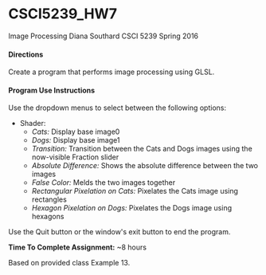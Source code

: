 # CSCI5239_HW7
Image Processing
Diana Southard
CSCI 5239 Spring 2016

#### Directions

Create a program that performs image processing using GLSL.

#### Program Use Instructions
Use the dropdown menus to select between the following options:
- Shader: 
	* *Cats:* Display base image0
	* *Dogs:* Display base image1
	* *Transition:* Transition between the Cats and Dogs images using the now-visible Fraction slider
	* *Absolute Difference:* Shows the absolute difference between the two images
	* *False Color:* Melds the two images together
	* *Rectangular Pixelation on Cats:* Pixelates the Cats image using rectangles
	* *Hexagon Pixelation on Dogs:* Pixelates the Dogs image using hexagons

Use the Quit button or the window's exit button to end the program.


**Time To Complete Assignment:** ~8 hours

Based on provided class Example 13.
